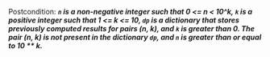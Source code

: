 Postcondition: ***`n` is a non-negative integer such that 0 <= n < 10^k, `k` is a positive integer such that 1 <= k <= 10, `dp` is a dictionary that stores previously computed results for pairs (n, k), and `k` is greater than 0. The pair (n, k) is not present in the dictionary `dp`, and `n` is greater than or equal to 10 ** k.***